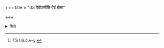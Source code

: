 +++
title = "03 वेदोऽसीति वेदं होता"

+++

<details><summary>थिते</summary>

3. With vedosi[^1] the Hotr̥ throws the grass-brush thrice: upon the lap of the wife of the sacrificer.  

[^1]: TS I.6.4.v-y.  

[^2]: Cf. MS I.4.8.
</details>
